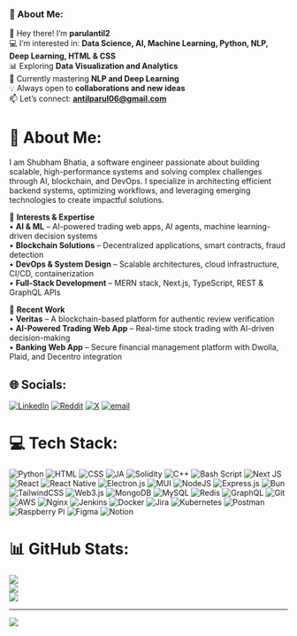 ### 🚀 About Me:  
👋 Hey there! I’m **parulantil2**  
💻 I’m interested in: **Data Science, AI, Machine Learning, Python, NLP, Deep Learning, HTML & CSS**  
📊 Exploring **Data Visualization and Analytics**  
🌱 Currently mastering **NLP and Deep Learning**  
💡 Always open to **collaborations and new ideas**  
📫 Let’s connect: **antilparul06@gmail.com**  

<!---
parulantil2/parulantil2 is a ✨ special ✨ repository because its `README.md` (this file) appears on your GitHub profile.
You can click the Preview link to take a look at your changes.
--->



# 💫 About Me:
I am Shubham Bhatia, a software engineer passionate about building scalable, high-performance systems and solving complex challenges through AI, blockchain, and DevOps. I specialize in architecting efficient backend systems, optimizing workflows, and leveraging emerging technologies to create impactful solutions.  

🔹 **Interests & Expertise**  
• **AI & ML** – AI-powered trading web apps, AI agents, machine learning-driven decision systems  
• **Blockchain Solutions** – Decentralized applications, smart contracts, fraud detection  
• **DevOps & System Design** – Scalable architectures, cloud infrastructure, CI/CD, containerization  
• **Full-Stack Development** – MERN stack, Next.js, TypeScript, REST & GraphQL APIs  

🎯 **Recent Work**  
• **Veritas** – A blockchain-based platform for authentic review verification  
• **AI-Powered Trading Web App** – Real-time stock trading with AI-driven decision-making  
• **Banking Web App** – Secure financial management platform with Dwolla, Plaid, and Decentro integration  

## 🌐 Socials:
[![LinkedIn](https://img.shields.io/badge/LinkedIn-%230077B5.svg?logo=linkedin&logoColor=white)](https://www.linkedin.com/in/parul-antil-17503a268/) [![Reddit](https://img.shields.io/badge/Reddit-%23FF4500.svg?logo=Reddit&logoColor=white)](https://reddit.com/user/Upbeat_Bed_9889) [![X](https://img.shields.io/badge/X-black.svg?logo=X&logoColor=white)](https://x.com/parulantil_2) [![email](https://img.shields.io/badge/Email-D14836?logo=gmail&logoColor=white)](mailto:antilparul06@gmail.com) 

# 💻 Tech Stack:
![Python](https://img.shields.io/badge/typescript-%23007ACC.svg?style=for-the-badge&logo=typescript&logoColor=white) ![HTML](https://img.shields.io/badge/javascript-%23323330.svg?style=for-the-badge&logo=javascript&logoColor=%23F7DF1E) ![CSS](https://img.shields.io/badge/java-%23ED8B00.svg?style=for-the-badge&logo=openjdk&logoColor=white) ![JA](https://img.shields.io/badge/rust-%23000000.svg?style=for-the-badge&logo=rust&logoColor=white) ![Solidity](https://img.shields.io/badge/Solidity-%23363636.svg?style=for-the-badge&logo=solidity&logoColor=white) ![C++](https://img.shields.io/badge/c++-%2300599C.svg?style=for-the-badge&logo=c%2B%2B&logoColor=white) ![Bash Script](https://img.shields.io/badge/bash_script-%23121011.svg?style=for-the-badge&logo=gnu-bash&logoColor=white) ![Next JS](https://img.shields.io/badge/Next-black?style=for-the-badge&logo=next.js&logoColor=white) ![React](https://img.shields.io/badge/react-%2320232a.svg?style=for-the-badge&logo=react&logoColor=%2361DAFB) ![React Native](https://img.shields.io/badge/react_native-%2320232a.svg?style=for-the-badge&logo=react&logoColor=%2361DAFB) ![Electron.js](https://img.shields.io/badge/Electron-191970?style=for-the-badge&logo=Electron&logoColor=white) ![MUI](https://img.shields.io/badge/MUI-%230081CB.svg?style=for-the-badge&logo=mui&logoColor=white) ![NodeJS](https://img.shields.io/badge/node.js-6DA55F?style=for-the-badge&logo=node.js&logoColor=white) ![Express.js](https://img.shields.io/badge/express.js-%23404d59.svg?style=for-the-badge&logo=express&logoColor=%2361DAFB) ![Bun](https://img.shields.io/badge/Bun-%23000000.svg?style=for-the-badge&logo=bun&logoColor=white) ![TailwindCSS](https://img.shields.io/badge/tailwindcss-%2338B2AC.svg?style=for-the-badge&logo=tailwind-css&logoColor=white) ![Web3.js](https://img.shields.io/badge/web3.js-F16822?style=for-the-badge&logo=web3.js&logoColor=white) ![MongoDB](https://img.shields.io/badge/MongoDB-%234ea94b.svg?style=for-the-badge&logo=mongodb&logoColor=white) ![MySQL](https://img.shields.io/badge/mysql-4479A1.svg?style=for-the-badge&logo=mysql&logoColor=white) ![Redis](https://img.shields.io/badge/redis-%23DD0031.svg?style=for-the-badge&logo=redis&logoColor=white) ![GraphQL](https://img.shields.io/badge/-GraphQL-E10098?style=for-the-badge&logo=graphql&logoColor=white) ![Git](https://img.shields.io/badge/git-%23F05033.svg?style=for-the-badge&logo=git&logoColor=white) ![AWS](https://img.shields.io/badge/AWS-%23FF9900.svg?style=for-the-badge&logo=amazon-aws&logoColor=white) ![Nginx](https://img.shields.io/badge/nginx-%23009639.svg?style=for-the-badge&logo=nginx&logoColor=white) ![Jenkins](https://img.shields.io/badge/jenkins-%232C5263.svg?style=for-the-badge&logo=jenkins&logoColor=white) ![Docker](https://img.shields.io/badge/docker-%230db7ed.svg?style=for-the-badge&logo=docker&logoColor=white) ![Jira](https://img.shields.io/badge/jira-%230A0FFF.svg?style=for-the-badge&logo=jira&logoColor=white) ![Kubernetes](https://img.shields.io/badge/kubernetes-%23326ce5.svg?style=for-the-badge&logo=kubernetes&logoColor=white) ![Postman](https://img.shields.io/badge/Postman-FF6C37?style=for-the-badge&logo=postman&logoColor=white) ![Raspberry Pi](https://img.shields.io/badge/-Raspberry_Pi-C51A4A?style=for-the-badge&logo=Raspberry-Pi) ![Figma](https://img.shields.io/badge/figma-%23F24E1E.svg?style=for-the-badge&logo=figma&logoColor=white) ![Notion](https://img.shields.io/badge/Notion-%23000000.svg?style=for-the-badge&logo=notion&logoColor=white)
# 📊 GitHub Stats:
![](https://github-readme-stats.vercel.app/api?username=parulantil2&theme=dark&hide_border=false&include_all_commits=true&count_private=false)<br/>
![](https://nirzak-streak-stats.vercel.app/?user=parulantil2&theme=dark&hide_border=false)<br/>
![](https://github-readme-stats.vercel.app/api/top-langs/?username=parulantil2&theme=dark&hide_border=false&include_all_commits=true&count_private=false&layout=compact)

---
[![](https://visitcount.itsvg.in/api?id=parulantil2&icon=0&color=0)](https://visitcount.itsvg.in)

<!-- Proudly created with GPRM ( https://gprm.itsvg.in ) -->
